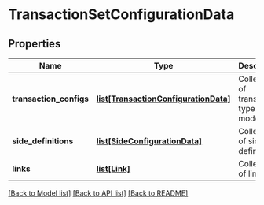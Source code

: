 # TransactionSetConfigurationData

## Properties
Name | Type | Description | Notes
------------ | ------------- | ------------- | -------------
**transaction_configs** | [**list[TransactionConfigurationData]**](TransactionConfigurationData.md) | Collection of transaction type models | 
**side_definitions** | [**list[SideConfigurationData]**](SideConfigurationData.md) | Collection of side definitions | [optional] 
**links** | [**list[Link]**](Link.md) | Collection of links. | [optional] 

[[Back to Model list]](../README.md#documentation-for-models) [[Back to API list]](../README.md#documentation-for-api-endpoints) [[Back to README]](../README.md)



